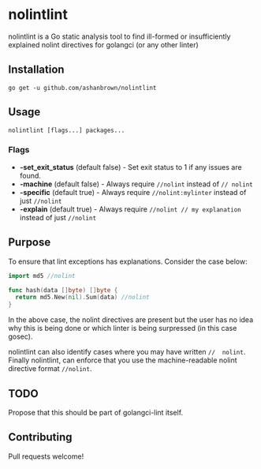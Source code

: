 # nolintlint

nolintlint is a Go static analysis tool to find ill-formed or insufficiently explained nolint directives for golangci
(or any other linter)

## Installation

    go get -u github.com/ashanbrown/nolintlint

## Usage

    nolintlint [flags...] packages...

### Flags

- **-set_exit_status** (default false) - Set exit status to 1 if any issues are found.
- **-machine** (default false) - Always require `//nolint` instead of `// nolint`
- **-specific** (default true) - Always require `//nolint:mylinter` instead of just `//nolint`
- **-explain** (default true) - Always require `//nolint // my explanation` instead of just `//nolint`

## Purpose

To ensure that lint exceptions has explanations.  Consider the case below:

```Go
import md5 //nolint

func hash(data []byte) []byte {
  return md5.New(nil).Sum(data) //nolint
}
```

In the above case, the nolint directives are present but the user has no idea why this is being done or which linter
is being surpressed (in this case gosec). 

nolintlint can also identify cases where you may have written `//  nolint`.  Finally nolintlint, can enforce that you
use the machine-readable nolint directive format `//nolint`.

## TODO

Propose that this should be part of golangci-lint itself.

## Contributing

Pull requests welcome!
